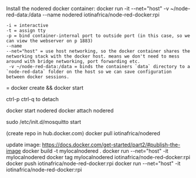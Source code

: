 Install the nodered docker container: docker run -it --net="host" -v ~/node-red-data:/data --name nodered iotinafrica/node-red-docker:rpi


    -i = interactive
    -t = assign tty
    -p = bind container-internal port to outside port (in this case, so we can view the webserver on p 1883)
    --name
    --net="host" = use host networking, so the docker container shares the networking stack with the docker host. means we don't need to mess around with bridge networking, port forwarding etc.
     -v ~/node-red-data:/data = binds the containers `data` directory to a `node-red-data` folder on the host so we can save configuration between docker sessions.

 = docker create && docker start

ctrl-p ctrl-q to detach

docker start nodered
docker attach nodered

sudo /etc/init.d/mosquitto start


(create repo in hub.docker.com)
docker pull iotinafrica/nodered

update image:
https://docs.docker.com/get-started/part2/#publish-the-image
    docker build -t mylocalnodered .
    docker run --net="host" -it mylocalnodered
    docker tag mylocalnodered iotinafrica/node-red-docker:rpi
    docker push iotinafrica/node-red-docker:rpi
    docker run --net="host" -it iotinafrica/node-red-docker:rpi